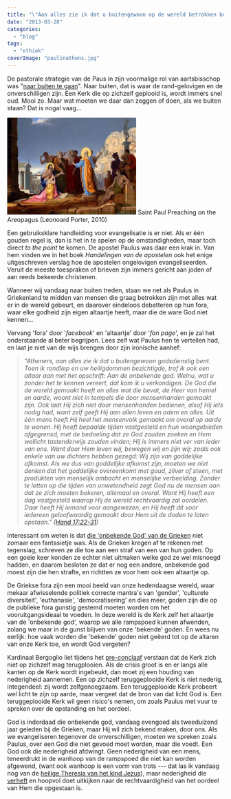 ```yaml
---
title: "\"Aan alles zie ik dat u buitengewoon op de wereld betrokken bent\""
date: "2013-03-28"
categories: 
  - "blog"
tags: 
  - "ethiek"
coverImage: "paulinathens.jpg"
---
```


De pastorale strategie van de Paus in zijn voormalige rol van aartsbisschop was "[naar buiten te gaan](http://nikolaassintobin.blogspot.be/2013/03/de-pastorale-strategie-van-kardinaal.html)". Naar buiten, dat is waar de rand-gelovigen en de onverschilligen zijn. Een Kerk die op zichzelf geplooid is, wordt immers snel oud. Mooi zo. Maar wat moeten we daar dan zeggen of doen, als we buiten staan? Dat is nogal vaag...

![Saint Paul Preaching on the Areopagus (Leonoard Porter, 2010)](images/paulinathens-300x225.jpg) Saint Paul Preaching on the Areopagus (Leonoard Porter, 2010)

Een gebruiksklare handleiding voor evangelisatie is er niet. Als er één gouden regel is, dan is het in te spelen op de omstandigheden, maar toch direct _to the point_ te komen. De apostel Paulus was daar een krak in. Van hem vinden we in het boek _Handelingen van de apostelen_ ook het enige uitgeschreven verslag hoe de apostelen ongelovigen evangeliseerden. Veruit de meeste toespraken of brieven zijn immers gericht aan joden of aan reeds bekeerde christenen.

Wanneer wij vandaag naar buiten treden, staan we net als Paulus in Griekenland te midden van mensen die graag betrokken zijn met alles wat er in de wereld gebeurt, en daarover eindeloos debatteren op hun fora, waar elke godheid zijn eigen altaartje heeft, maar die de ware God niet kennen...

Vervang 'fora' door '_facebook_' en 'altaartje' door '_fan page_', en je zal het onderstaande al beter begrijpen. Lees zelf wat Paulus hen te vertellen had, en laat je niet van de wijs brengen door zjin ironische aanhef:

> _"Atheners, aan alles zie ik dat u buitengewoon godsdienstig bent. Toen ik rondliep en uw heiligdommen bezichtigde, trof ik ook een altaar aan met het opschrift: Aan de onbekende god. Welnu, wat u zonder het te kennen vereert, dat kom ik u verkondigen. De God die de wereld gemaakt heeft en alles wat die bevat, de Heer van hemel en aarde, woont niet in tempels die door mensenhanden gemaakt zijn. Ook laat Hij zich niet door mensenhanden bedienen, alsof Hij iets nodig had, want zelf geeft Hij aan allen leven en adem en alles. Uit één mens heeft Hij heel het mensenvolk gemaakt om overal op aarde te wonen. Hij heeft bepaalde tijden vastgesteld en hun woongebieden afgegrensd, met de bedoeling dat ze God zouden zoeken en Hem wellicht tastenderwijs zouden vinden; Hij is immers niet ver van ieder van ons. Want door Hem leven wij, bewegen wij en zijn wij; zoals ook enkele van uw dichters hebben gezegd: Wij zijn van goddelijke afkomst. Als we dus van goddelijke afkomst zijn, moeten we niet denken dat het goddelijke overeenkomt met goud, zilver of steen, met produkten van menselijk ambacht en menselijke verbeelding. Zonder te letten op die tijden van onwetendheid zegt God nu de mensen aan dat ze zich moeten bekeren, allemaal en overal. Want Hij heeft een dag vastgesteld waarop Hij de wereld rechtvaardig zal oordelen. Daar heeft Hij iemand voor aangewezen, en Hij heeft dit voor iedereen geloofwaardig gemaakt door Hem uit de doden te laten opstaan." ([Hand 17:22-31](http://www.willibrordbijbel.nl/index.php?p=page&i=68375,68394))_

Interessant om weten is dat [die 'onbekende God' van de Grieken](http://bible.org/seriespage/apostle-athens-preaching-philosophers-acts-1715-34) niet zomaar een fantasietje was. Als de Grieken kregen af te rekenen met tegenslag, schreven ze die toe aan een straf van een van hun goden. Op een goeie keer konden ze echter niet uitmaken welke god ze wel misnoegd hadden, en daarom besloten ze dat er nog een andere, onbekende god moest zijn die hen strafte, en richtten ze voor hem ook een altaartje op.

De Griekse fora zijn een mooi beeld van onze hedendaagse wereld, waar mekaar afwisselende politiek correcte mantra's van 'gender', 'culturele diversiteit', 'euthanasie', 'democratisering' en dies meer, goden zijn die op de publieke fora gunstig gestemd moeten worden om het vooruitgangsideaal te voeden. In deze wereld is de Kerk zelf het altaartje van de 'onbekende god', waarop we alle rampspoed kunnen afwenden, zolang we maar in de gunst blijven van onze 'bekende' goden. En wees nu eerlijk: hoe vaak worden die 'bekende' goden niet geëerd tot op de altaren van onze Kerk toe, en wordt God vergeten?

Kardinaal Bergoglio liet tijdens het [pre-conclaaf](http://nikolaassintobin.blogspot.be/2013/03/programma-van-paus-franciscus-door.html) verstaan dat de Kerk zich niet op zichzelf mag terugplooien. Als de crisis groot is en er langs alle kanten op de Kerk wordt ingebeukt, dan moet zij een houding van nederigheid aannemen. Een op zichzelf teruggeplooide Kerk is niet nederig, integendeel: zij wordt zelfgenoegzaam. Een teruggeplooide Kerk probeert wel licht te zijn op aarde, maar vergeet dat de bron van dat licht God is. Een teruggeplooide Kerk wil geen risico's nemen, om zoals Paulus met vuur te spreken over de opstanding en het oordeel.

God is inderdaad die onbekende god, vandaag evengoed als tweeduizend jaar geleden bij de Grieken, maar Hij wil zich bekend maken, door ons. Als we evangeliseren tegenover de onverschilligen, moeten we spreken zoals Paulus, over een God die niet gevoed moet worden, maar die voedt. Een God ook die nederigheid afdwingt. Geen nederigheid van een mens, teneerdrukt in de wanhoop van de rampspoed die niet kan worden afgewend, (want ook wanhoop is een vorm van trots --- dat las ik vandaag nog van de [heilige Theresia van het kind Jezus](http://dagelijksevangelie.org/main.php?language=NL&module=commentary&localdate=20130328)), maar nederigheid die [verheft](http://experimentaltheology.blogspot.be/2013/02/fridays-with-benedict-chapter-7-ladder.html) en hoopvol doet uitkijken naar de rechtvaardigheid van het oordeel van Hem die opgestaan is.
